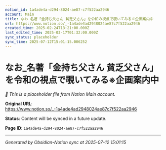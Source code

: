 ```yaml
---
notion_id: 1a4ade4a-d294-8024-ae87-c7f522aa2946
account: Main
title: なお_名著「金持ち父さん 貧乏父さん」を令和の視点で覗いてみる※企画案内中
url: https://www.notion.so/_-1a4ade4ad2948024ae87c7f522aa2946
created_time: 2025-02-24T13:21:00.000Z
last_edited_time: 2025-03-17T01:32:00.000Z
sync_status: placeholder
sync_time: 2025-07-12T15:01:15.006252
---
```


# なお_名著「金持ち父さん 貧乏父さん」を令和の視点で覗いてみる※企画案内中

*🔄 This is a placeholder file from Notion Main account.*

**Original URL**: https://www.notion.so/_-1a4ade4ad2948024ae87c7f522aa2946

**Status**: Content will be synced in a future update.

**Page ID**: `1a4ade4a-d294-8024-ae87-c7f522aa2946`

---

*Generated by Obsidian-Notion sync at 2025-07-12 15:01:15*
